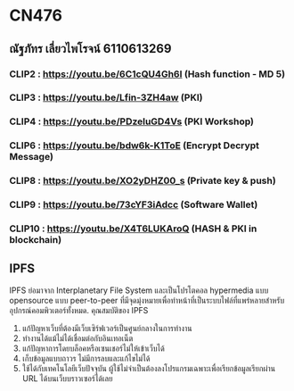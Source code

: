 # CN476
## ณัฐภัทร เลี่ยวไพโรจน์ 6110613269

### CLIP2 : https://youtu.be/6C1cQU4Gh6I (Hash function - MD 5)
### CLIP3 : https://youtu.be/Lfin-3ZH4aw (PKI)
### CLIP4 : https://youtu.be/PDzeluGD4Vs (PKI Workshop)
### CLIP6 : https://youtu.be/bdw6k-K1ToE (Encrypt Decrypt Message)
### CLIP8 : https://youtu.be/XO2yDHZ00_s (Private key & push)
### CLIP9 : https://youtu.be/73cYF3iAdcc (Software Wallet)
### CLIP10 : https://youtu.be/X4T6LUKAroQ (HASH & PKI in blockchain)

## IPFS
IPFS ย่อมาจาก Interplanetary File System และเป็นโปรโตคอล hypermedia แบบ opensource แบบ peer-to-peer ที่มีจุดมุ่งหมายเพื่อทำหน้าที่เป็นระบบไฟล์ที่แพร่หลายสำหรับอุปกรณ์คอมพิวเตอร์ทั้งหมด.
คุณสมบัติของ IPFS
1. แก้ปัญหาเว็บที่ต้องมีเว็บเซิร์ฟเวอร์เป็นศูนย์กลางในการทำงาน
2. ทำงานได้แม้ไม่ได้เชื่อมต่อกับอินเทอเน็ต
3. แก้ปัญหาการโดยบล็อคหรือเซนเชอร์ไม่ให้เข้าเว็บได้
4. เก็บข้อมูลแบบถาวร ไม่มีการลบและแก้ไขไม่ได้
5. ใช้ได้กับเทคโนโลยีเว็บปัจจุบัน ผู้ใช้ไม่จำเป็นต้องลงโปรแกรมเฉพาะเพื่อเรียกข้อมูลเรียกผ่าน URL ได้บนเว็บบราวเซอร์ได้เลย
